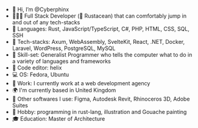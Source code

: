 - 👋 Hi, I’m @Cyberphinx
- 🧛🏽‍♀️ Full Stack Developer (🦀 Rustacean) that can comfortably jump in and out of any tech-stacks
- 🌱 Languages: Rust, JavaScript/TypeScript, C#, PHP, HTML, CSS, SQL, SSH
- 🌳 Tech-stacks: Axum, WebAssembly, SvelteKit, React, .NET, Docker, Laravel, WordPress, PostgreSQL, MySQL
- 🧠 Skill-set: Generalist Programmer who tells the computer what to do in a variety of languages and frameworks
- 📑 Code editor: helix
- 💻 OS: Fedora, Ubuntu
- 💼 Work: I currently work at a web development agency
- 🌍 I'm currently based in United Kingdom
- 🔧 Other softwares I use: Figma, Autodesk Revit, Rhinoceros 3D, Adobe Suites
- 🎨 Hobby: programming in rust-lang, illustration and Gouache painting
- 🎓 Education: Master of Architecture

<!---
Cyberphinx/Cyberphinx is a ✨ special ✨ repository because its `README.md` (this file) appears on your GitHub profile.
You can click the Preview link to take a look at your changes.
--->
